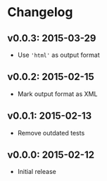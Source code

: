 # Changelog

## v0.0.3: 2015-03-29

- Use `'html'` as output format

## v0.0.2: 2015-02-15

- Mark output format as XML

## v0.0.1: 2015-02-13

- Remove outdated tests

## v0.0.0: 2015-02-12

- Initial release
